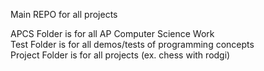 Main REPO for all projects

APCS Folder is for all AP Computer Science Work  
Test Folder is for all demos/tests of programming concepts  
Project Folder is for all projects (ex. chess with rodgi)  